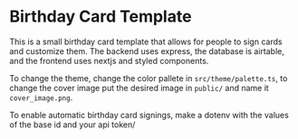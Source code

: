 # Birthday Card Template

This is a small birthday card template that allows for people to sign cards and customize them.  The backend uses express, the database is airtable, and the frontend uses nextjs and styled components.

To change the theme, change the color pallete in `src/theme/palette.ts`, to change the cover image put the desired image in `public/` and name it `cover_image.png`.

To enable automatic birthday card signings, make a dotenv with the values of the base id and your api token/